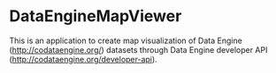 DataEngineMapViewer
===================
This is an application to create map visualization of Data Engine (http://codataengine.org/) datasets through Data Engine developer API (http://codataengine.org/developer-api).